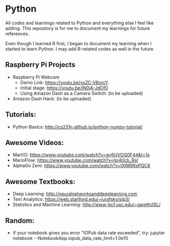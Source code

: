 # Python

All codes and learnings related to Python and everything else I feel like adding. This repository is for me to document my learnings for future references. 

Even though I learned R first, I began to document my learning when I started to learn Python. I may add R-related codes as well in the future. 

## Raspberry Pi Projects 
- Raspberry Pi Webcam 
  - Demo Link: https://youtu.be/vsZC-V8orcY.
  - Initial stage: https://youtu.be/lN0iA-JdOf0
  - Using Amazon Dash as a Camera Switch: (to be uploaded)
- Amazon Dash Hack: (to be uploaded)

## Tutorials: 
- Python Basics: http://cs231n.github.io/python-numpy-tutorial/

## Awesome Videos: 
- MarI/O: https://www.youtube.com/watch?v=qv6UVOQ0F44&t=1s
- MarioFlow: https://www.youtube.com/watch?v=Ipi40cb_RsI
- AlphaGo Zero: https://www.youtube.com/watch?v=tXlM99xPQC8

## Awesome Textbooks: 
- Deep Learning: http://neuralnetworksanddeeplearning.com
- Text Analytics: https://web.stanford.edu/~jurafsky/slp3/
- Statistics and Machine Learning: http://www-bcf.usc.edu/~gareth/ISL/

## Random: 
- If your notebook gives you error "IOPub data rate exceeded", try: 
jupyter notebook --NotebookApp.iopub_data_rate_limit=1.0e10

